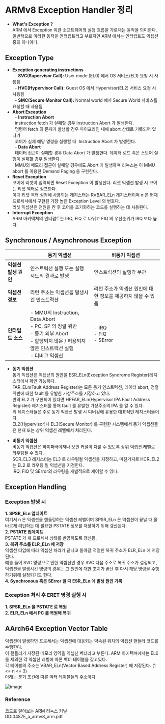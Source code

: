 # ARMv8 Exception Handler 정리
- **What's Exception ?**  
ARM 에서 Exception 이란 소프트웨어의 실행 흐름을 가로채는 동작을 의미한다.   
일반적으로 이러한 동작을 인터럽트라고 부르지만 ARM 에서는 인터럽트도 익셉션 중의 하나이다.

## Exception Type
- **Exception generating instructions**  
  - **SVC(Supervisor Call):** User mode (EL0) 에서 OS 서비스(EL1) 요청 시 사용됨  
  - **HVC(Hypervisor Call):** Guest OS 에서 Hypervisor(EL2) 서비스 요청 시 사용됨  
  - **SMC(Secure Monitor Call):** Normal world 에서 Secure World 서비스를 요청할 때 사용됨  
- **Abort Exception**  
  - **Instruction Abort**    
  instruction fetch 가 실패할 경우 Instruction Abort 가 발생한다.    
  명령어 fetch 의 문제가 발생할 경우 파이프라인 내에 abort 상태로 기록되어 있다가    
  코어가 실제 해당 명령을 실행할 때  Instruction Abort 가 발생한다.  
  - **Data Abort**    
  데이터 접근이 실패할 경우 Data Abort 가 발생한다. 데이터 로드 혹은 스토어 실행이 실패할 경우 발생한다.    
  MMU의 메모리 접근이 실패할 경우에도 Abort 가 발생하며 리눅스는 이 MMU abort 를 이용한 Demand Paging 을 구현한다.  
- **Reset Exception**    
코어에 리셋이 입력되면 Reset Exception 이 발생한다. 리셋 익셉션 발생 시 코어는 리셋 벡터로 점프한다.    
이때 리셋 벡터 설정에 사용되는 레지스터는 RVBAR_ELn 레지스터이며 n 은 현재 프로세서에서 구현된 가장 높은 Exception Level 의 번호다.    
리셋 익셉션은 전원을 켠 후 코어를 초기화하는 코드를 실행하는 데 사용된다.  
- **Interrupt Exception**    
ARM 아키텍처의 인터럽트는 IRQ, FIQ 로 나뉘고 FIQ 의 우선순위가 IRQ 보다 높다.  
  
## Synchronous / Asynchronous Exception  
|  | 동기 익셉션| 비동기 익셉션 |  
|--|--|--|  
|**익셉션 발생 원인**| 인스트럭션 실행 또는 실행 시도의 결과로 발생 | 인스트럭션의 실행과 무관|  
|**익셉션 정보** | 리턴 주소는 익셉션을 발생시킨 인스트럭션 | 리턴 주소가 익셉션 원인에 대한 정보를 제공하지 않을 수 있음|  
|**인터럽트 소스**|- MMU의 Instruction, Data Abort <br> - PC, SP 의 정렬 위반 <br> - 동기 외부 Abort<br> - 할당되지 않은 / 허용되지 않은 인스트럭션 실행<br> - 디버그 익셉션 | - IRQ<br> - FIQ<br> - SError |   
  
- **동기 익셉션**    
동기 익셉션은 익셉션의 원인을 ESR_ELn(Exception Syndrome Register)레지스터에서 확인 가능하다.    
FAR_ELn(Fault Address Register)는 모든 동기 인스트럭션, 데이터 abort, 정렬 위반에 대한 fault 를 유발한 가상주소를 저장하고 있다.    
만약 EL2 가 구현되어 있다면 HPFAR_ELn(Hypervisor IPA Fault Address Register) 레지스터를 통해 fault 를 유발한 가상주소의 IPA 를 알 수 있다.    
위 레지스터들은 주로 동기 익셉션 발생 시 디버깅에 유용한 대표적인 레지스터들이다.    
EL2(Hypervisor)나 EL3(Secure Monitor) 를 구현한 시스템에서 동기 익셉션들은 현재 또는 상위 익셉션 레벨에서 처리된다.  
  
- **비동기 익셉션**    
비동기 익셉션은 하이퍼바이저나 보안 커널이 다룰 수 있도록 상위 익셉션 레벨로 라우팅될 수 있다.    
SCR_EL3 레지스터는 EL3 로 라우팅될 익셉션을 지정하고, 마찬가지로 HCR_EL2 는 EL2 로 라우팅 될 익셉션을 지정한다.    
IRQ, FIQ 및 SError의 라우팅을 개별적으로 제어할 수 있다.  
  
## Exception Handling  
### Exception 발생 시  
**1. SPSR_ELn 업데이트**    
여기서 n 은 익셉션을 핸들링하는 익셉션 레벨이며 SPSR_ELn 은 익셉션이 끝날 때 올바르게 리턴하는 데 필요한 PSTATE 정보를 저장하기 위해 갱신된다.    
**2. PSTATE 업데이트**    
PSTATE 가 새 프로세서 상태를 반영하도록 갱신됨.    
**3. 복귀 주소를 ELR_ELn 에 저장**    
익셉션 타입에 따라 익셉션 처리가 끝나고 돌아갈 적절한 복귀 주소가 ELR_ELn 에 저장된다.    
예를 들어 SVC 명령으로 인한 익셉션인 경우 SVC 다음 주소로 복귀 주소가 설정되고,    
익셉션을 발생시킨 명령의 경우는 그 원인에 대한 조치가 끝난 후 다시 해당 명령을 수행하기위해 설정되기도 한다.    
**4. Synchronous 혹은 SError 일 때 ESR_ELn 에 발생 원인 기록**    
  
### Exception 처리 후 ERET 명령 실행 시  
**1. SPSR_ELn 을 PSTATE 로 복원**    
**2. ELR_ELn 에서 PC 를 복원해 복귀**  
  
## AArch64 Exception Vector Table  
익셉션이 발생하면 프로세서는 익셉션에 대응되는 약속된 위치의 익셉션 핸들러 코드를 수행한다.    
이 핸들러가 저장된 메모리 영역을 익셉션 벡터라고 부른다. ARM 아키텍쳐에서는 EL0를 제외한 각 익셉션 레벨에 따른 벡터 테이블을 갖고있다.    
각 테이블의 주소는 VBAR_ELn(Vector Based Address Register) 에 저장된다. (1 <= n <= 3)    
아래는 분기 조건에 따른 벡터 테이블들의 주소이다.  
  
![image](https://user-images.githubusercontent.com/50063698/101241869-4f6cdf80-373d-11eb-9fe7-8b24c07209e3.png)  
  
### Reference  
코드로 알아보는 ARM 리눅스 커널    
DDI0487E_a_armv8_arm.pdf  
